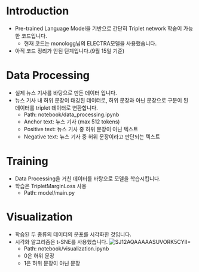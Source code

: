 # Introduction
* Pre-trained Language Model을 기반으로 간단히 Triplet network 학습이 가능한 코드입니다.
  * 현재 코드는 monologg님의 ELECTRA모델을 사용했습니다.
* 아직 코드 정리가 안된 단계입니다.(9월 15일 기준)

# Data Processing
* 실제 뉴스 기사를 바탕으로 만든 데이터 입니다.
* 뉴스 기사 내 허위 문장이 태깅된 데이터로, 허위 문장과 아닌 문장으로 구분이 된 데이터를 triplet 데이터로 변환합니다.
  - Path: notebook/data_processing.ipynb
  - Anchor text: 뉴스 기사 (max 512 tokens)
  - Positive text: 뉴스 기사 중 허위 문장이 아닌 텍스트
  - Negative text: 뉴스 기사 중 허위 문장이라고 판단되는 텍스트


# Training 
* Data Processing을 거친 데이터를 바탕으로 모델을 학습시킵니다.
* 학습은 TripletMarginLoss 사용
  - Path: model/main.py

# Visualization
* 학습된 두 종류의 데이터의 분포를 시각화한 것입니다.
* 시각화 알고리즘은 t-SNE를 사용했습니다.
![SJ12AQAAAAASUVORK5CYII=](https://user-images.githubusercontent.com/41908581/133370149-a7b90ff7-958e-4ded-a439-f9def6102e9b.png)
  - Path: notebook/visualization.ipynb
  - 0은 허위 문장
  - 1은 허위 문장이 아닌 문장
